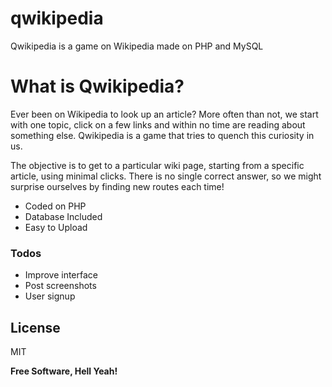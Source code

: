 # qwikipedia
Qwikipedia is a game on Wikipedia made on PHP and MySQL

# What is Qwikipedia?

Ever been on Wikipedia to look up an article? More often than not, we start with one topic, click on a few links and within no time are reading about something else. Qwikipedia is a game that tries to quench this curiosity in us.

The objective is to get to a particular wiki page, starting from a specific article, using minimal clicks. There is no single correct answer, so we might surprise ourselves by finding new routes each time!



  - Coded on PHP
  - Database Included
  - Easy to Upload
  
  
  ### Todos

 - Improve interface
 - Post screenshots
 - User signup

License
----

MIT


**Free Software, Hell Yeah!**
